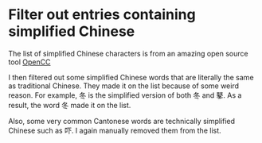 # Filter out entries containing simplified Chinese

The list of simplified Chinese characters is from an amazing open source tool [OpenCC](https://github.com/BYVoid/OpenCC/blob/master/data/dictionary/STCharacters.txt)


I then filtered out some simplified Chinese words that are literally the same as traditional Chinese. They made it on the list because of some weird reason. For example, 冬 is the simplified version of both 冬 and 鼕. As a result, the word 冬 made it on the list. 


Also, some very common Cantonese words are technically simplified Chinese such as 吓. I again manually removed them from the list.

